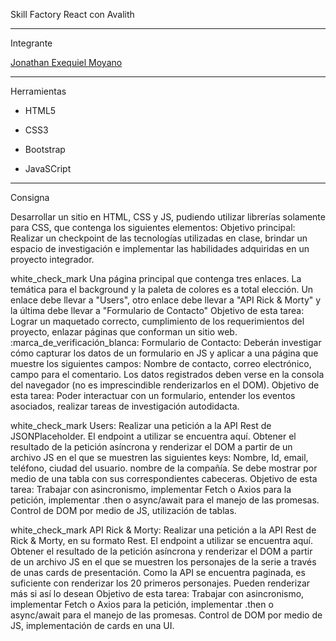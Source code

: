 Skill Factory React con Avalith

---

Integrante

[Jonathan Exequiel Moyano](https://github.com/jonymoya10)

---

Herramientas

- HTML5

- CSS3

- Bootstrap

- JavaSCript

---

Consigna

Desarrollar un sitio en HTML, CSS y JS, pudiendo utilizar librerías solamente para CSS, que contenga los siguientes elementos: Objetivo principal: Realizar un checkpoint de las tecnologías utilizadas en clase, brindar un espacio de investigación e implementar las habilidades adquiridas en un proyecto integrador.

white_check_mark Una página principal que contenga tres enlaces. La temática para el background y la paleta de colores es a total elección. Un enlace debe llevar a "Users", otro enlace debe llevar a "API Rick & Morty" y la última debe llevar a "Formulario de Contacto" Objetivo de esta tarea: Lograr un maquetado correcto, cumplimiento de los requerimientos del proyecto, enlazar páginas que conforman un sitio web. :marca_de_verificación_blanca: Formulario de Contacto: Deberán investigar cómo capturar los datos de un formulario en JS y aplicar a una página que muestre los siguientes campos: Nombre de contacto, correo electrónico, campo para el comentario. Los datos registrados deben verse en la consola del navegador (no es imprescindible renderizarlos en el DOM). Objetivo de esta tarea: Poder interactuar con un formulario, entender los eventos asociados, realizar tareas de investigación autodidacta.

white_check_mark Users: Realizar una petición a la API Rest de JSONPlaceholder. El endpoint a utilizar se encuentra aquí. Obtener el resultado de la petición asíncrona y renderizar el DOM a partir de un archivo JS en el que se muestren las siguientes keys: Nombre, Id, email, teléfono, ciudad del usuario. nombre de la compañía. Se debe mostrar por medio de una tabla con sus correspondientes cabeceras. Objetivo de esta tarea: Trabajar con asincronismo, implementar Fetch o Axios para la petición, implementar .then o async/await para el manejo de las promesas. Control de DOM por medio de JS, utilización de tablas.

white_check_mark API Rick & Morty: Realizar una petición a la API Rest de Rick & Morty, en su formato Rest. El endpoint a utilizar se encuentra aquí. Obtener el resultado de la petición asíncrona y renderizar el DOM a partir de un archivo JS en el que se muestren los personajes de la serie a través de unas cards de presentación. Como la API se encuentra paginada, es suficiente con renderizar los 20 primeros personajes. Pueden renderizar más si así lo desean Objetivo de esta tarea: Trabajar con asincronismo, implementar Fetch o Axios para la petición, implementar .then o async/await para el manejo de las promesas. Control de DOM por medio de JS, implementación de cards en una UI.
